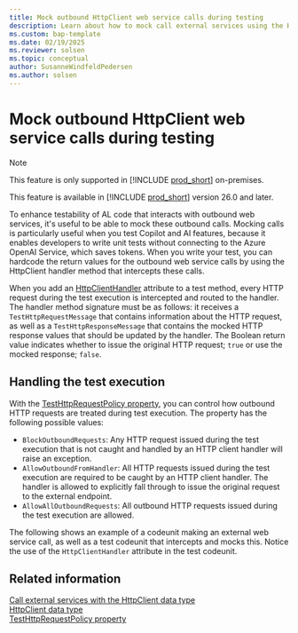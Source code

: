 ```yaml
---
title: Mock outbound HttpClient web service calls during testing
description: Learn about how to mock call external services using the HttpClient datatype.
ms.custom: bap-template
ms.date: 02/19/2025
ms.reviewer: solsen
ms.topic: conceptual
author: SusanneWindfeldPedersen
ms.author: solsen
---
```


# Mock outbound HttpClient web service calls during testing

> [!NOTE]
> This feature is only supported in [!INCLUDE [prod_short](includes/prod_short.md)] on-premises.
>
> This feature is available in [!INCLUDE [prod_short](includes/prod_short.md)] version 26.0 and later.

To enhance testability of AL code that interacts with outbound web services, it's useful to be able to mock these outbound calls. Mocking calls is particularly useful when you test Copilot and AI features, because it enables developers to write unit tests without connecting to the Azure OpenAI Service, which saves tokens. When you write your test, you can hardcode the return values for the outbound web service calls by using the HttpClient handler method that intercepts these calls.

When you add an [HttpClientHandler](attributes/devenv-httpclient-handler-attribute.md) attribute to a test method, every HTTP request during the test execution is intercepted and routed to the handler. The handler method signature must be as follows: it receives a `TestHttpRequestMessage` that contains information about the HTTP request, as well as a `TestHttpResponseMessage` that contains the mocked HTTP response values that should be updated by the handler. The Boolean return value indicates whether to issue the original HTTP request; `true` or use the mocked response; `false`.

## Handling the test execution

With the [TestHttpRequestPolicy property](properties/devenv-testhttprequestpolicy-property.md), you can control how outbound HTTP requests are treated during test execution. The property has the following possible values:

- `BlockOutboundRequests`: Any HTTP request issued during the test execution that is not caught and handled by an HTTP client handler will raise an exception.
- `AllowOutboundFromHandler`: All HTTP requests issued during the test execution are required to be caught by an HTTP client handler. The handler is allowed to explicitly fall through to issue the original request to the external endpoint.
- `AllowAllOutboundRequests`: All outbound HTTP requests issued during the test execution are allowed.

The following shows an example of a codeunit making an external web service call, as well as a test codeunit that intercepts and mocks this. Notice the use of the `HttpClientHandler` attribute in the test codeunit.

<!-- code example -->

## Related information

[Call external services with the HttpClient data type](devenv-httpclient-mock-outbound-calls.md)  
[HttpClient data type](methods-auto/httpclient/httpclient-data-type.md)  
[TestHttpRequestPolicy property](properties/devenv-testhttprequestpolicy-property.md)
